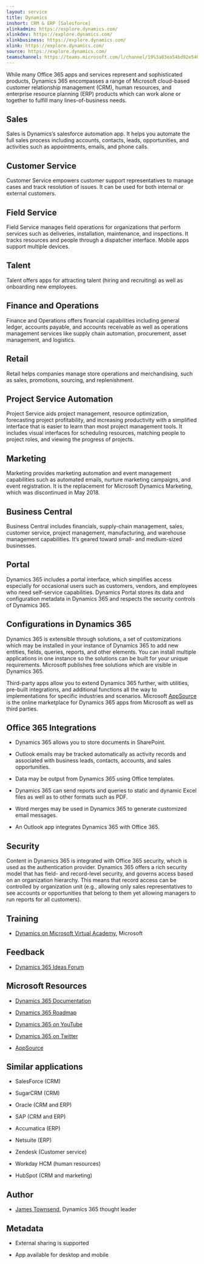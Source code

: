 ```yaml
---
layout: service
title: Dynamics
inshort: CRM & ERP [Salesforce]
xlinkadmin: https://explore.dynamics.com/
xlinkdev: https://explore.dynamics.com/
xlinkbusiness: https://explore.dynamics.com/
xlink: https://explore.dynamics.com/
source: https://explore.dynamics.com/
teamschannel: https://teams.microsoft.com/l/channel/19%3a83ea54bd92e54083a2ec576e7f219b4c%40thread.skype/Dynamics%2520365?groupId=6b95521a-cb9b-4b48-9e53-3c617946e139&tenantId=df96b8c9-51a1-40cf-b8b1-4514be8e9668
---
```


While many Office 365 apps and services represent and sophisticated products, Dynamics 365 encompasses a range of Microsoft cloud-based customer relationship management (CRM), human resources, and enterprise resource planning (ERP) products which can work alone or together to fulfill many lines-of-business needs.

Sales
---------

Sales is Dynamics’s salesforce automation app.  It helps you automate the full sales process including accounts, contacts, leads, opportunities, and activities such as appointments, emails, and phone calls. 

Customer Service
---------

Customer Service empowers customer support representatives to manage cases and track resolution of issues.  It can be used for both internal or external customers. 

Field Service
---------

Field Service manages field operations for organizations that perform services such as deliveries, installation, maintenance, and inspections.  It tracks resources and people through a dispatcher interface.  Mobile apps support multiple devices. 

Talent
---------

Talent offers apps for attracting talent (hiring and recruiting) as well as onboarding new employees. 

Finance and Operations
---------

Finance and Operations offers financial capabilities including general ledger, accounts payable, and accounts receivable as well as operations management services like supply chain automation, procurement, asset management, and logistics. 

Retail
---------

Retail helps companies manage store operations and merchandising, such as sales, promotions, sourcing, and replenishment. 

Project Service Automation
---------

Project Service aids project management, resource optimization, forecasting project profitability, and increasing productivity with a simplified interface that is easier to learn than most project management tools.  It includes visual interfaces for scheduling resources, matching people to project roles, and viewing the progress of projects. 

Marketing
---------

Marketing provides marketing automation and event management capabilities such as automated emails, nurture marketing campaigns, and event registration. It is the replacement for Microsoft Dynamics Marketing, which was discontinued in May 2018.

Business Central
---------

Business Central includes financials, supply-chain management, sales, customer service, project management, manufacturing, and warehouse management capabilities. It’s geared toward small- and medium-sized businesses.

Portal
---------

Dynamics 365 includes a portal interface, which simplifies access especially for occasional users such as customers, vendors, and employees who need self-service capabilities.  Dynamics Portal stores its data and configuration metadata in Dynamics 365 and respects the security controls of Dynamics 365. 

Configurations in Dynamics 365
---------

Dynamics 365 is extensible through solutions, a set of customizations which may be installed in your instance of Dynamics 365 to add new entities, fields, queries, reports, and other elements.  You can install multiple applications in one instance so the solutions can be built for your unique requirements. Microsoft publishes free solutions which are visible in Dynamics 365. 

Third-party apps allow you to extend Dynamics 365 further, with utilities, pre-built integrations, and additional functions all the way to implementations for specific industries and scenarios. Microsoft [AppSource](https://appsource.microsoft.com/en-US/) is the online marketplace for Dynamics 365 apps from Microsoft as well as third parties. 


Office 365 Integrations
---------

-   Dynamics 365 allows you to store documents in SharePoint.

-   Outlook emails may be tracked automatically as activity records and associated with business leads, contacts, accounts, and sales opportunities. 

-   Data may be output from Dynamics 365 using Office templates. 

-   Dynamics 365 can send reports and queries to static and dynamic Excel files as well as to other formats such as PDF. 

-   Word merges may be used in Dynamics 365 to generate customized email messages. 

-   An Outlook app integrates Dynamics 365 with Office 365. 


Security
---------

Content in Dynamics 365 is integrated with Office 365 security, which is used as the authentication provider.  Dynamics 365 offers a rich security model that has field- and record-level security, and governs access based on an organization hierarchy.  This means that record access can be controlled by organization unit (e.g., allowing only sales representatives to see accounts or opportunities that belong to them yet allowing managers to run reports for all customers).

Training
---------

-   [Dynamics on Microsoft Virtual Academy](https://mva.microsoft.com/product-training/microsoft-dynamics#!lang=1033), Microsoft

Feedback
---------

-   [Dynamics 365 Ideas Forum](https://experience.dynamics.com/ideas/list/?forum=1c8854a6-5cdf-4681-bba8-4b6b806fcf7d)

Microsoft Resources
---------

-   [Dynamics 365 Documentation](https://docs.microsoft.com/en-us/dynamics365/)

-   [Dynamics 365 Roadmap](https://dynamics.microsoft.com/en-us/release/spring-2018-release/#release-notes)

-   [Dynamics 365 on YouTube](https://www.youtube.com/channel/UCJGCg4rB3QSs8y_1FquelBQ)

-   [Dynamics 365 on Twitter](https://twitter.com/MSFTDynamics365)

-   [AppSource](https://appsource.microsoft.com/en-US/)

Similar applications
--------------------

-   SalesForce (CRM)

-   SugarCRM (CRM)

-   Oracle (CRM and ERP)

-   SAP (CRM and ERP)

-   Accumatica (ERP)

-   Netsuite (ERP)

-   Zendesk (Customer service)

-   Workday HCM (human resources)

-   HubSpot (CRM and marketing)

Author
---------

-   [James Townsend](https://twitter.com/jamestownsend), Dynamics 365 thought leader

Metadata
--------

-   External sharing is supported

-   App available for desktop and mobile